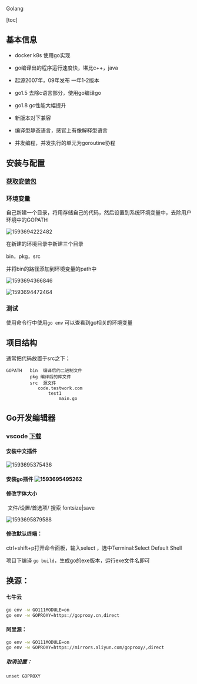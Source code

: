 Golang

[toc]

## 基本信息

+ docker k8s 使用go实现

+ go编译出的程序运行速度快，堪比c++，java

+ 起源2007年，09年发布 一年1-2版本

+ go1.5 去除c语言部分，使用go编译go

+ go1.8 gc性能大幅提升

+ 新版本对下兼容

+ 编译型静态语言，感官上有像解释型语言

+ 并发编程，并发执行的单元为goroutine协程

  

## 安装与配置

### [获取安装包](https://golang.google.cn/dl/)

### 环境变量

自己新建一个目录，将用存储自己的代码，然后设置到系统环境变量中，去除用户环境中的GOPATH

![1593694222482](./001.assets/1593694222482.png)

在新建的环境目录中新建三个目录

bin，pkg，src

并将bin的路径添加到环境变量的path中

![1593694366846](./001.assets/1593694366846.png)

![1593694472464](./001.assets/1593694472464.png)



### 测试

使用命令行中使用``go env`` 可以查看到go相关的环境变量

## 项目结构

通常把代码放置于src之下；

```
GOPATH   bin  编译后的二进制文件
 		 pkg 编译后的库文件
		 src  源文件
			code.testwork.com
				test1
					main.go
```



## Go开发编辑器

### vscode [下载](https://vscode.en.softonic.com/)

#### 安装中文插件

![1593695375436](./001.assets/1593695375436.png)

#### 安装go插件		![1593695495262](./001.assets/1593695495262.png)



#### 修改字体大小

​			文件/设置/首选项/  搜索 fontsize|save

![1593695879588](./001.assets/1593695879588.png)



#### 修改默认终端：

 ctrl+shift+p打开命令面板，输入select ，选中Terminal:Select Default Shell 

项目下编译 ``go build``，生成go的exe版本，运行exe文件名即可

## 换源：

#### 七牛云

```bash
go env -w GO111MODULE=on
go env -w GOPROXY=https://goproxy.cn,direct
```

#### 阿里源：

```bash
go env -w GO111MODULE=on
go env -w GOPROXY=https://mirrors.aliyun.com/goproxy/,direct
```

##### 取消设置：

```
unset GOPROXY
```

